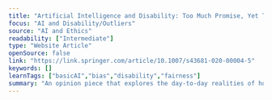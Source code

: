 ```yaml
---
title: "Artificial Intelligence and Disability: Too Much Promise, Yet Too Little Substance?"
focus: "AI and Disability/Outliers"
source: "AI and Ethics"
readability: ["Intermediate"]
type: "Website Article"
openSource: false
link: "https://link.springer.com/article/10.1007/s43681-020-00004-5"
keywords: []
learnTags: ["basicAI","bias","disability","fairness"]
summary: "An opinion piece that explores the day-to-day realities of how AI can support, and frustrate, disabled people, drawing conclusions about how AI might best be developed in the future. "
---
```

